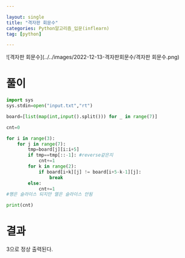 ```yaml
---

layout: single
title: "격자판 회문수"
categories: Python알고리즘_입문(inflearn)
tag: [python]

---
```


![격자판 회문수](../../images/2022-12-13-격자판회문수/격자판 회문수.png)

# 풀이

```python
import sys
sys.stdin=open("input.txt","rt")

board=[list(map(int,input().split())) for _ in range(7)]

cnt=0

for i in range(3):
    for j in range(7):
        tmp=board[j][i:i+5]
        if tmp==tmp[::-1]: #reverse같은지 
            cnt+=1
        for k in range(2):
            if board[i+k][j] != board[i+5-k-1][j]:
                break
        else:
            cnt+=1 
#행은 슬라이스 되지만 열은 슬라이스 안됨

print(cnt)

```

# 결과

3으로 정상 출력된다.
